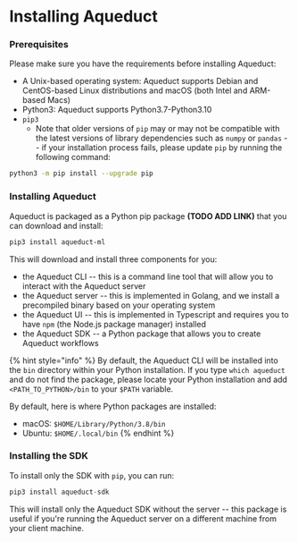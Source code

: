 # Installing Aqueduct

### Prerequisites

Please make sure you have the requirements before installing Aqueduct:

* A Unix-based operating system: Aqueduct supports Debian and CentOS-based Linux distributions and macOS (both Intel and ARM-based Macs)
* Python3: Aqueduct supports Python3.7-Python3.10
* `pip3`
  * Note that older versions of `pip` may or may not be compatible with the latest versions of library dependencies such as `numpy` or `pandas` -- if your installation process fails, please update `pip` by running the following command:

```bash
python3 -m pip install --upgrade pip
```

### Installing Aqueduct

Aqueduct is packaged as a Python pip package **(TODO ADD LINK)** that you can download and install:

```bash
pip3 install aqueduct-ml
```

This will download and install three components for you:

* the Aqueduct CLI -- this is a command line tool that will allow you to interact with the Aqueduct server
* the Aqueduct server -- this is implemented in Golang, and we install a precompiled binary based on your operating system
* the Aqueduct UI -- this is implemented in Typescript and requires you to have `npm` (the Node.js package manager) installed
* the Aqueduct SDK -- a Python package that allows you to create Aqueduct workflows

{% hint style="info" %}
By default, the Aqueduct CLI will be installed into the `bin` directory within your Python installation. If you type `which aqueduct` and do not find the package, please locate your Python installation and add `<PATH_TO_PYTHON>/bin` to your `$PATH` variable.

By default, here is where Python packages are installed:

* macOS: `$HOME/Library/Python/3.8/bin`
* Ubuntu: `$HOME/.local/bin`
{% endhint %}

### Installing the SDK

To install only the SDK with `pip`, you can run:

```python
pip3 install aqueduct-sdk
```

This will install only the Aqueduct SDK without the server -- this package is useful if you're running the Aqueduct server on a different machine from your client machine.
